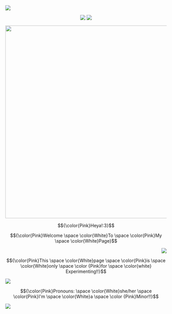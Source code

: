 <img src="https://files.catbox.moe/510g5l.png"/>
 <p align="center">
   <p align="center">
  <img src="https://images-wixmp-ed30a86b8c4ca887773594c2.wixmp.com/f/e475fb5a-21d1-44aa-b4bc-ee9104d03365/d2o5k0d-dd6e0334-54e1-426a-815f-5c81bf2b1789.png/v1/fill/w_100,h_55,q_80,strp/tamaki___cheers_by_dream0writer7_d2o5k0d-fullview.jpg?token=eyJ0eXAiOiJKV1QiLCJhbGciOiJIUzI1NiJ9.eyJzdWIiOiJ1cm46YXBwOjdlMGQxODg5ODIyNjQzNzNhNWYwZDQxNWVhMGQyNmUwIiwiaXNzIjoidXJuOmFwcDo3ZTBkMTg4OTgyMjY0MzczYTVmMGQ0MTVlYTBkMjZlMCIsIm9iaiI6W1t7ImhlaWdodCI6Ijw9NTUiLCJwYXRoIjoiXC9mXC9lNDc1ZmI1YS0yMWQxLTQ0YWEtYjRiYy1lZTkxMDRkMDMzNjVcL2QybzVrMGQtZGQ2ZTAzMzQtNTRlMS00MjZhLTgxNWYtNWM4MWJmMmIxNzg5LnBuZyIsIndpZHRoIjoiPD0xMDAifV1dLCJhdWQiOlsidXJuOnNlcnZpY2U6aW1hZ2Uub3BlcmF0aW9ucyJdfQ.mBzuII_JikwOBHKEEQogo0wDMgugtLvHrHsy5Sy-4ko"/> <img src="https://images-wixmp-ed30a86b8c4ca887773594c2.wixmp.com/f/768e92a1-6cf6-4b2d-bc94-ffffd6abce36/d4mi0vi-8b912eda-dcd4-46ed-a175-a999d2d709b1.gif?token=eyJ0eXAiOiJKV1QiLCJhbGciOiJIUzI1NiJ9.eyJzdWIiOiJ1cm46YXBwOjdlMGQxODg5ODIyNjQzNzNhNWYwZDQxNWVhMGQyNmUwIiwiaXNzIjoidXJuOmFwcDo3ZTBkMTg4OTgyMjY0MzczYTVmMGQ0MTVlYTBkMjZlMCIsIm9iaiI6W1t7InBhdGgiOiJcL2ZcLzc2OGU5MmExLTZjZjYtNGIyZC1iYzk0LWZmZmZkNmFiY2UzNlwvZDRtaTB2aS04YjkxMmVkYS1kY2Q0LTQ2ZWQtYTE3NS1hOTk5ZDJkNzA5YjEuZ2lmIn1dXSwiYXVkIjpbInVybjpzZXJ2aWNlOmZpbGUuZG93bmxvYWQiXX0.v49O3ZmFOMSNXceF5A9Rujt6ExCTOPF0r4Wd8hrN6t0"/>
    <p align="center">
<img src="https://cdn.discordapp.com/attachments/1234273549250990172/1252272505960267876/Untitled19_20240617074143.png?ex=66719d27&is=66704ba7&hm=fbc931fcea872ad6501e308031a556f0f890977069b06d22865c4cfe74b7f8ad&" width="600"/>
<p align="center">
$${\color{Pink}Heya!:3}$$
 
$${\color{Pink}Welcome \space \color{White}To \space \color{Pink}My \space \color{White}Page}$$

<p align="right">
 <img src="https://img1.picmix.com/output/stamp/normal/0/0/5/7/2367500_71618.gif"/>  
 
$${\color{Pink}This \space \color{White}page \space \color{Pink}is \space \color{White}only \space \color {Pink}for \space \color{white} Experimenting!!}$$
  
<p align="left">
 <img src="https://img1.picmix.com/output/stamp/normal/0/0/5/7/2367500_71618.gif"/>

$${\color{Pink}Pronouns: \space \color{White}she/her \space \color{Pink}I'm \space \color{White}a \space \color {Pink}Minor!!}$$


 <img src="https://files.catbox.moe/v54b7x.png"/>
